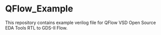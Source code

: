 # QFlow_Example

This repository contains example verilog file for QFlow VSD Open Source EDA Tools RTL to GDS-II Flow.
